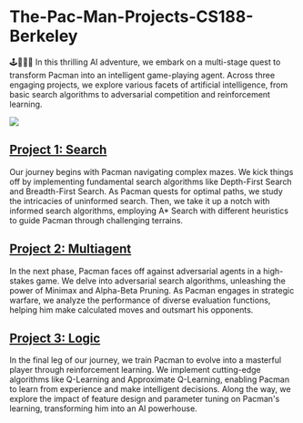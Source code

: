 # The-Pac-Man-Projects-CS188-Berkeley
🕹️👻👾👻 In this thrilling AI adventure, we embark on a multi-stage quest to transform Pacman into an intelligent game-playing agent. Across three engaging projects, we explore various facets of artificial intelligence, from basic search algorithms to adversarial competition and reinforcement learning.

![](https://inst.eecs.berkeley.edu/~cs188/sp22/assets/images/pacman_game.gif)

## [Project 1: Search](https://inst.eecs.berkeley.edu/~cs188/sp22/project1/)
Our journey begins with Pacman navigating complex mazes. We kick things off by implementing fundamental search algorithms like Depth-First Search and Breadth-First Search. As Pacman quests for optimal paths, we study the intricacies of uninformed search. Then, we take it up a notch with informed search algorithms, employing A* Search with different heuristics to guide Pacman through challenging terrains.

## [Project 2: Multiagent](https://inst.eecs.berkeley.edu/~cs188/sp22/project2/)
In the next phase, Pacman faces off against adversarial agents in a high-stakes game. We delve into adversarial search algorithms, unleashing the power of Minimax and Alpha-Beta Pruning. As Pacman engages in strategic warfare, we analyze the performance of diverse evaluation functions, helping him make calculated moves and outsmart his opponents.

## [Project 3: Logic](https://inst.eecs.berkeley.edu/~cs188/sp22/project3/)
In the final leg of our journey, we train Pacman to evolve into a masterful player through reinforcement learning. We implement cutting-edge algorithms like Q-Learning and Approximate Q-Learning, enabling Pacman to learn from experience and make intelligent decisions. Along the way, we explore the impact of feature design and parameter tuning on Pacman's learning, transforming him into an AI powerhouse.
